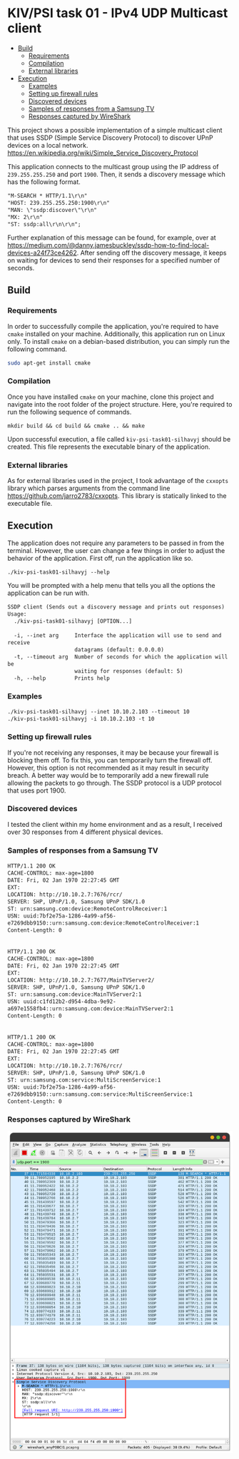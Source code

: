 # KIV/PSI task 01 - IPv4 UDP Multicast client

- [Build](#build)
    * [Requirements](#requirements)
    * [Compilation](#compilation)
    * [External libraries](#external-libraries)
- [Execution](#execution)
    * [Examples](#examples)
    * [Setting up firewall rules](#setting-up-firewall-rules)
    * [Discovered devices](#discovered-devices)
    * [Samples of responses from a Samsung TV](#samples-of-responses-from-a-samsung-tv)
    * [Responses captured by WireShark](#responses-captured-by-wireshark)

This project shows a possible implementation of a simple multicast client that uses SSDP (Simple Service Discovery Protocol) to discover UPnP devices on a local network. https://en.wikipedia.org/wiki/Simple_Service_Discovery_Protocol

This application connects to the multicast group using the IP address of `239.255.255.250` and port `1900`. Then, it sends a discovery message which has the following format.

```
"M-SEARCH * HTTP/1.1\r\n"
"HOST: 239.255.255.250:1900\r\n"
"MAN: \"ssdp:discover\"\r\n"
"MX: 2\r\n"
"ST: ssdp:all\r\n\r\n";
```

Further explanation of this message can be found, for example, over at https://medium.com/@danny.jamesbuckley/ssdp-how-to-find-local-devices-a24f73ce4262. After sending off the discovery message, it keeps on waiting for devices to send their responses for a specified number of seconds.

## Build

### Requirements

In order to successfully compile the application, you're required to have `cmake` installed on your machine. Additionally, this application run on Linux only. To install `cmake` on a debian-based distribution, you can simply run the following command.

```bash
sudo apt-get install cmake
```

### Compilation

Once you have installed `cmake` on your machine, clone this project and navigate into the root folder of the project structure. Here, you're required to run the following sequence of commands.

```
mkdir build && cd build && cmake .. && make
```

Upon successful execution, a file called `kiv-psi-task01-silhavyj` should be created. This file represents the executable binary of the application.

### External libraries

As for external libraries used in the project, I took advantage of the `cxxopts` library which parses arguments from the command line https://github.com/jarro2783/cxxopts. This library is statically linked to the executable file.

## Execution

The application does not require any parameters to be passed in from the terminal. However, the user can change a few things in order to adjust the behavior of the application. First off, run the application like so.

```
./kiv-psi-task01-silhavyj --help
```

You will be prompted with a help menu that tells you all the options the application can be run with.

```
SSDP client (Sends out a discovery message and prints out responses)
Usage:
  ./kiv-psi-task01-silhavyj [OPTION...]

  -i, --inet arg     Interface the application will use to send and receive 
                     datagrams (default: 0.0.0.0)
  -t, --timeout arg  Number of seconds for which the application will be 
                     waiting for responses (default: 5)
  -h, --help         Prints help
```

### Examples

```
./kiv-psi-task01-silhavyj --inet 10.10.2.103 --timeout 10
./kiv-psi-task01-silhavyj -i 10.10.2.103 -t 10
```

### Setting up firewall rules

If you're not receiving any responses, it may be because your firewall is blocking them off. To fix this, you can temporarily turn the firewall off. However, this option is not recommended as it may result in security breach. A better way would be to temporarily add a new firewall rule allowing the packets to go through. The SSDP protocol is a UDP protocol that uses port 1900.

### Discovered devices

I tested the client within my home environment and as a result, I received over 30 responses from 4 different physical devices.

### Samples of responses from a Samsung TV

```
HTTP/1.1 200 OK
CACHE-CONTROL: max-age=1800
DATE: Fri, 02 Jan 1970 22:27:45 GMT
EXT: 
LOCATION: http://10.10.2.7:7676/rcr/
SERVER: SHP, UPnP/1.0, Samsung UPnP SDK/1.0
ST: urn:samsung.com:device:RemoteControlReceiver:1
USN: uuid:7bf2e75a-1286-4a99-af56-e7269dbb9150::urn:samsung.com:device:RemoteControlReceiver:1
Content-Length: 0


HTTP/1.1 200 OK
CACHE-CONTROL: max-age=1800
DATE: Fri, 02 Jan 1970 22:27:45 GMT
EXT: 
LOCATION: http://10.10.2.7:7677/MainTVServer2/
SERVER: SHP, UPnP/1.0, Samsung UPnP SDK/1.0
ST: urn:samsung.com:device:MainTVServer2:1
USN: uuid:c1fd12b2-d954-4dba-9e92-a697e1558fb4::urn:samsung.com:device:MainTVServer2:1
Content-Length: 0


HTTP/1.1 200 OK
CACHE-CONTROL: max-age=1800
DATE: Fri, 02 Jan 1970 22:27:45 GMT
EXT: 
LOCATION: http://10.10.2.7:7676/rcr/
SERVER: SHP, UPnP/1.0, Samsung UPnP SDK/1.0
ST: urn:samsung.com:service:MultiScreenService:1
USN: uuid:7bf2e75a-1286-4a99-af56-e7269dbb9150::urn:samsung.com:service:MultiScreenService:1
Content-Length: 0
```

### Responses captured by WireShark

<img src="img/01.png">